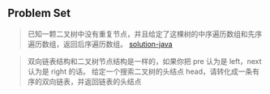 ## Problem Set

> 已知一颗二叉树中没有重复节点，并且给定了这棵树的中序遍历数组和先序遍历数组，返回后序遍历数组。
> [solution-java](src/main/java/com/pineapple/P1.java)

> 双向链表结构和二叉树节点结构是一样的，如果你把 pre 认为是 left，next 认为是 right 的话。
> 给定一个搜索二叉树的头结点 head，请转化成一条有序的双向链表，并返回链表的头结点

